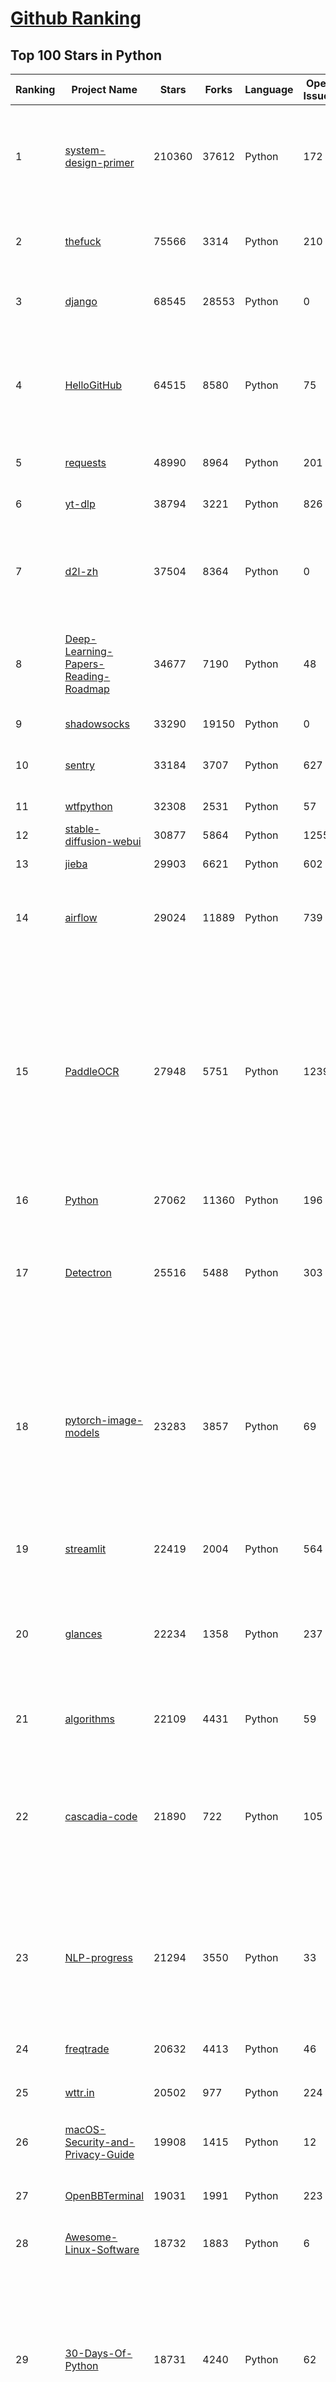 [Github Ranking](../README.md)
==========

## Top 100 Stars in Python

| Ranking | Project Name | Stars | Forks | Language | Open Issues | Description | Last Commit |
| ------- | ------------ | ----- | ----- | -------- | ----------- | ----------- | ----------- |
| 1 | [system-design-primer](https://github.com/donnemartin/system-design-primer) | 210360 | 37612 | Python | 172 | Learn how to design large-scale systems. Prep for the system design interview.  Includes Anki flashcards. | 2023-01-28T04:31:18Z |
| 2 | [thefuck](https://github.com/nvbn/thefuck) | 75566 | 3314 | Python | 210 | Magnificent app which corrects your previous console command. | 2023-01-31T18:50:20Z |
| 3 | [django](https://github.com/django/django) | 68545 | 28553 | Python | 0 | The Web framework for perfectionists with deadlines. | 2023-02-03T20:16:04Z |
| 4 | [HelloGitHub](https://github.com/521xueweihan/HelloGitHub) | 64515 | 8580 | Python | 75 | :octocat: 分享 GitHub 上有趣、入门级的开源项目。Share interesting, entry-level open source projects on GitHub. | 2023-01-29T06:57:27Z |
| 5 | [requests](https://github.com/psf/requests) | 48990 | 8964 | Python | 201 | A simple, yet elegant, HTTP library. | 2023-01-21T08:44:49Z |
| 6 | [yt-dlp](https://github.com/yt-dlp/yt-dlp) | 38794 | 3221 | Python | 826 | A youtube-dl fork with additional features and fixes | 2023-02-03T22:42:43Z |
| 7 | [d2l-zh](https://github.com/d2l-ai/d2l-zh) | 37504 | 8364 | Python | 0 | 《动手学深度学习》：面向中文读者、能运行、可讨论。中英文版被60多个国家的400多所大学用于教学。 | 2023-01-30T19:19:32Z |
| 8 | [Deep-Learning-Papers-Reading-Roadmap](https://github.com/floodsung/Deep-Learning-Papers-Reading-Roadmap) | 34677 | 7190 | Python | 48 | Deep Learning papers reading roadmap for anyone who are eager to learn this amazing tech! | 2022-11-27T13:18:32Z |
| 9 | [shadowsocks](https://github.com/shadowsocks/shadowsocks) | 33290 | 19150 | Python | 0 | None | 2022-11-27T06:10:06Z |
| 10 | [sentry](https://github.com/getsentry/sentry) | 33184 | 3707 | Python | 627 | Developer-first error tracking and performance monitoring | 2023-02-04T01:58:23Z |
| 11 | [wtfpython](https://github.com/satwikkansal/wtfpython) | 32308 | 2531 | Python | 57 | What the f*ck Python? 😱 | 2022-12-05T03:47:50Z |
| 12 | [stable-diffusion-webui](https://github.com/AUTOMATIC1111/stable-diffusion-webui) | 30877 | 5864 | Python | 1255 | Stable Diffusion web UI | 2023-02-04T00:46:21Z |
| 13 | [jieba](https://github.com/fxsjy/jieba) | 29903 | 6621 | Python | 602 | 结巴中文分词 | 2022-07-17T00:34:33Z |
| 14 | [airflow](https://github.com/apache/airflow) | 29024 | 11889 | Python | 739 | Apache Airflow - A platform to programmatically author, schedule, and monitor workflows | 2023-02-04T00:26:18Z |
| 15 | [PaddleOCR](https://github.com/PaddlePaddle/PaddleOCR) | 27948 | 5751 | Python | 1239 | Awesome multilingual OCR toolkits based on PaddlePaddle (practical ultra lightweight OCR system, support 80+ languages recognition, provide data annotation and synthesis tools, support training and deployment among server, mobile, embedded and IoT devices) | 2023-02-03T11:41:24Z |
| 16 | [Python](https://github.com/geekcomputers/Python) | 27062 | 11360 | Python | 196 | My Python Examples | 2023-02-03T05:29:07Z |
| 17 | [Detectron](https://github.com/facebookresearch/Detectron) | 25516 | 5488 | Python | 303 | FAIR's research platform for object detection research, implementing popular algorithms like Mask R-CNN and RetinaNet. | 2021-08-30T20:51:37Z |
| 18 | [pytorch-image-models](https://github.com/rwightman/pytorch-image-models) | 23283 | 3857 | Python | 69 | PyTorch image models, scripts, pretrained weights -- ResNet, ResNeXT, EfficientNet, EfficientNetV2, NFNet, Vision Transformer, MixNet, MobileNet-V3/V2, RegNet, DPN, CSPNet, and more | 2023-02-03T22:47:12Z |
| 19 | [streamlit](https://github.com/streamlit/streamlit) | 22419 | 2004 | Python | 564 | Streamlit — The fastest way to build data apps in Python | 2023-02-04T02:00:49Z |
| 20 | [glances](https://github.com/nicolargo/glances) | 22234 | 1358 | Python | 237 | Glances an Eye on your system. A top/htop alternative for GNU/Linux, BSD, Mac OS and Windows operating systems. | 2023-02-02T21:31:49Z |
| 21 | [algorithms](https://github.com/keon/algorithms) | 22109 | 4431 | Python | 59 | Minimal examples of data structures and algorithms in Python | 2023-02-01T02:24:05Z |
| 22 | [cascadia-code](https://github.com/microsoft/cascadia-code) | 21890 | 722 | Python | 105 | This is a fun, new monospaced font that includes programming ligatures and is designed to enhance the modern look and feel of the Windows Terminal. | 2022-12-06T01:05:48Z |
| 23 | [NLP-progress](https://github.com/sebastianruder/NLP-progress) | 21294 | 3550 | Python | 33 | Repository to track the progress in Natural Language Processing (NLP), including the datasets and the current state-of-the-art for the most common NLP tasks. | 2022-12-31T02:08:18Z |
| 24 | [freqtrade](https://github.com/freqtrade/freqtrade) | 20632 | 4413 | Python | 46 | Free, open source crypto trading bot | 2023-02-03T15:56:53Z |
| 25 | [wttr.in](https://github.com/chubin/wttr.in) | 20502 | 977 | Python | 224 | :partly_sunny: The right way to check the weather | 2023-01-15T08:15:43Z |
| 26 | [macOS-Security-and-Privacy-Guide](https://github.com/drduh/macOS-Security-and-Privacy-Guide) | 19908 | 1415 | Python | 12 | Guide to securing and improving privacy on macOS | 2022-12-26T19:09:54Z |
| 27 | [OpenBBTerminal](https://github.com/OpenBB-finance/OpenBBTerminal) | 19031 | 1991 | Python | 223 | Investment Research for Everyone, Anywhere. | 2023-02-04T00:23:11Z |
| 28 | [Awesome-Linux-Software](https://github.com/luong-komorebi/Awesome-Linux-Software) | 18732 | 1883 | Python | 6 | 🐧 A list of awesome Linux softwares  | 2023-02-02T19:03:58Z |
| 29 | [30-Days-Of-Python](https://github.com/Asabeneh/30-Days-Of-Python) | 18731 | 4240 | Python | 62 | 30 days of Python programming challenge is a step-by-step guide to learn the Python programming language in 30 days. This challenge may take more than100 days, follow your own pace.  | 2023-02-01T10:30:50Z |
| 30 | [kitty](https://github.com/kovidgoyal/kitty) | 17611 | 796 | Python | 15 | Cross-platform, fast, feature-rich, GPU based terminal | 2023-02-03T21:44:07Z |
| 31 | [PythonRobotics](https://github.com/AtsushiSakai/PythonRobotics) | 17390 | 5479 | Python | 14 | Python sample codes for robotics algorithms. | 2023-01-30T12:34:54Z |
| 32 | [d2l-en](https://github.com/d2l-ai/d2l-en) | 16316 | 3513 | Python | 57 | Interactive deep learning book with multi-framework code, math, and discussions. Adopted at 400 universities from 60 countries including Stanford, MIT, Harvard, and Cambridge. | 2023-02-03T23:33:09Z |
| 33 | [reddit](https://github.com/reddit-archive/reddit) | 16310 | 2911 | Python | 0 | historical code from reddit.com | 2017-10-17T19:57:07Z |
| 34 | [ungoogled-chromium](https://github.com/ungoogled-software/ungoogled-chromium) | 15956 | 728 | Python | 115 | Google Chromium, sans integration with Google | 2023-02-03T14:17:12Z |
| 35 | [mkdocs](https://github.com/mkdocs/mkdocs) | 15817 | 2168 | Python | 114 | Project documentation with Markdown. | 2023-01-30T10:46:08Z |
| 36 | [avatarify-python](https://github.com/alievk/avatarify-python) | 15382 | 2388 | Python | 161 | Avatars for Zoom, Skype and other video-conferencing apps. | 2022-12-03T23:21:54Z |
| 37 | [awesome-python-login-model](https://github.com/Kr1s77/awesome-python-login-model) | 14831 | 3177 | Python | 58 | 😮python模拟登陆一些大型网站，还有一些简单的爬虫，希望对你们有所帮助❤️，如果喜欢记得给个star哦🌟 | 2022-07-26T16:22:57Z |
| 38 | [Shadowrocket-ADBlock-Rules](https://github.com/h2y/Shadowrocket-ADBlock-Rules) | 14378 | 2310 | Python | 69 | 提供多款 Shadowrocket 规则，带广告过滤功能。用于 iOS 未越狱设备选择性地自动翻墙。 | 2021-04-12T16:11:40Z |
| 39 | [deep-learning-for-image-processing](https://github.com/WZMIAOMIAO/deep-learning-for-image-processing) | 13912 | 6206 | Python | 18 | deep learning for image processing including classification and object-detection etc. | 2023-01-27T01:16:00Z |
| 40 | [fabric](https://github.com/fabric/fabric) | 13841 | 1914 | Python | 404 | Simple, Pythonic remote execution and deployment. | 2023-01-27T22:22:53Z |
| 41 | [baselines](https://github.com/openai/baselines) | 13590 | 4498 | Python | 404 | OpenAI Baselines: high-quality implementations of reinforcement learning algorithms | 2023-01-24T06:38:31Z |
| 42 | [insightface](https://github.com/deepinsight/insightface) | 13385 | 4115 | Python | 1188 | State-of-the-art 2D and 3D Face Analysis Project | 2023-01-24T14:34:03Z |
| 43 | [DeDRM_tools](https://github.com/apprenticeharper/DeDRM_tools) | 13274 | 1312 | Python | 782 | DeDRM tools for ebooks | 2023-01-06T13:33:14Z |
| 44 | [imgaug](https://github.com/aleju/imgaug) | 13268 | 2344 | Python | 275 | Image augmentation for machine learning experiments. | 2022-06-15T13:04:48Z |
| 45 | [GHunt](https://github.com/mxrch/GHunt) | 13268 | 1117 | Python | 9 | 🕵️‍♂️ Offensive Google framework. | 2023-01-19T15:12:38Z |
| 46 | [the-gan-zoo](https://github.com/hindupuravinash/the-gan-zoo) | 12930 | 2459 | Python | 16 | A list of all named GANs! | 2022-12-08T02:56:19Z |
| 47 | [requests-html](https://github.com/psf/requests-html) | 12929 | 923 | Python | 166 | Pythonic HTML Parsing for Humans™ | 2023-02-03T02:07:50Z |
| 48 | [ranger](https://github.com/ranger/ranger) | 12823 | 820 | Python | 684 | A VIM-inspired filemanager for the console | 2023-01-23T08:28:13Z |
| 49 | [erpnext](https://github.com/frappe/erpnext) | 12721 | 5142 | Python | 1095 | Free and Open Source Enterprise Resource Planning (ERP) | 2023-02-03T20:21:56Z |
| 50 | [minGPT](https://github.com/karpathy/minGPT) | 12596 | 1382 | Python | 29 | A minimal PyTorch re-implementation of the OpenAI GPT (Generative Pretrained Transformer) training | 2023-01-18T02:52:21Z |
| 51 | [newspaper](https://github.com/codelucas/newspaper) | 12420 | 1998 | Python | 394 | News, full-text, and article metadata extraction in Python 3. Advanced docs: | 2022-11-15T06:41:16Z |
| 52 | [wtfpython-cn](https://github.com/leisurelicht/wtfpython-cn) | 12344 | 2077 | Python | 5 | wtfpython的中文翻译/施工结束/ 能力有限，欢迎帮我改进翻译 | 2022-11-15T08:18:54Z |
| 53 | [discord.py](https://github.com/Rapptz/discord.py) | 12165 | 3566 | Python | 54 | An API wrapper for Discord written in Python. | 2023-02-04T02:43:24Z |
| 54 | [label-studio](https://github.com/heartexlabs/label-studio) | 11862 | 1381 | Python | 334 | Label Studio is a multi-type data labeling and annotation tool with standardized output format | 2023-02-03T22:23:15Z |
| 55 | [awx](https://github.com/ansible/awx) | 11861 | 3038 | Python | 1469 | AWX provides a web-based user interface, REST API, and task engine built on top of Ansible. It is one of the upstream projects for Red Hat Ansible Automation Platform. | 2023-02-03T20:41:06Z |
| 56 | [mailinabox](https://github.com/mail-in-a-box/mailinabox) | 11698 | 1303 | Python | 444 | Mail-in-a-Box helps individuals take back control of their email by defining a one-click, easy-to-deploy SMTP+everything else server: a mail server in a box. | 2023-01-30T23:01:02Z |
| 57 | [explainshell](https://github.com/idank/explainshell) | 11595 | 732 | Python | 130 | match command-line arguments to their help text | 2022-12-24T12:03:57Z |
| 58 | [Bringing-Old-Photos-Back-to-Life](https://github.com/microsoft/Bringing-Old-Photos-Back-to-Life) | 11474 | 1506 | Python | 63 | Bringing Old Photo Back to Life (CVPR 2020 oral) | 2023-02-01T08:58:25Z |
| 59 | [awesome-quant](https://github.com/wilsonfreitas/awesome-quant) | 11467 | 1934 | Python | 6 | A curated list of insanely awesome libraries, packages and resources for Quants (Quantitative Finance) | 2023-01-23T11:41:54Z |
| 60 | [stablediffusion](https://github.com/Stability-AI/stablediffusion) | 10685 | 1105 | Python | 79 | High-Resolution Image Synthesis with Latent Diffusion Models | 2023-02-03T09:27:34Z |

